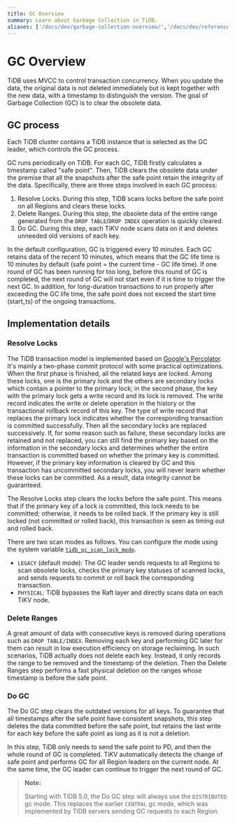 ```yaml
---
title: GC Overview
summary: Learn about Garbage Collection in TiDB.
aliases: ['/docs/dev/garbage-collection-overview/','/docs/dev/reference/garbage-collection/overview/']
---
```


# GC Overview

TiDB uses MVCC to control transaction concurrency. When you update the data, the original data is not deleted immediately but is kept together with the new data, with a timestamp to distinguish the version. The goal of Garbage Collection (GC) is to clear the obsolete data.

## GC process

Each TiDB cluster contains a TiDB instance that is selected as the GC leader, which controls the GC process.

GC runs periodically on TiDB. For each GC, TiDB firstly calculates a timestamp called "safe point". Then, TiDB clears the obsolete data under the premise that all the snapshots after the safe point retain the integrity of the data. Specifically, there are three steps involved in each GC process:

1. Resolve Locks. During this step, TiDB scans locks before the safe point on all Regions and clears these locks.
2. Delete Ranges. During this step, the obsolete data of the entire range generated from the `DROP TABLE`/`DROP INDEX` operation is quickly cleared.
3. Do GC. During this step, each TiKV node scans data on it and deletes unneeded old versions of each key.

In the default configuration, GC is triggered every 10 minutes. Each GC retains data of the recent 10 minutes, which means that the GC life time is 10 minutes by default (safe point = the current time - GC life time). If one round of GC has been running for too long, before this round of GC is completed, the next round of GC will not start even if it is time to trigger the next GC. In addition, for long-duration transactions to run properly after exceeding the GC life time, the safe point does not exceed the start time (start_ts) of the ongoing transactions.

## Implementation details

### Resolve Locks

The TiDB transaction model is implemented based on [Google's Percolator](https://ai.google/research/pubs/pub36726). It's mainly a two-phase commit protocol with some practical optimizations. When the first phase is finished, all the related keys are locked. Among these locks, one is the primary lock and the others are secondary locks which contain a pointer to the primary lock; in the second phase, the key with the primary lock gets a write record and its lock is removed. The write record indicates the write or delete operation in the history or the transactional rollback record of this key. The type of write record that replaces the primary lock indicates whether the corresponding transaction is committed successfully. Then all the secondary locks are replaced successively. If, for some reason such as failure, these secondary locks are retained and not replaced, you can still find the primary key based on the information in the secondary locks and determines whether the entire transaction is committed based on whether the primary key is committed. However, if the primary key information is cleared by GC and this transaction has uncommitted secondary locks, you will never learn whether these locks can be committed. As a result, data integrity cannot be guaranteed.

The Resolve Locks step clears the locks before the safe point. This means that if the primary key of a lock is committed, this lock needs to be committed; otherwise, it needs to be rolled back. If the primary key is still locked (not committed or rolled back), this transaction is seen as timing out and rolled back.

There are two scan modes as follows. You can configure the mode using the system variable [`tidb_gc_scan_lock_mode`](/system-variables.md#tidb_gc_scan_lock_mode-new-in-v50-ga).

- `LEGACY` (default mode): The GC leader sends requests to all Regions to scan obsolete locks, checks the primary key statuses of scanned locks, and sends requests to commit or roll back the corresponding transaction.
- `PHYSICAL`: TiDB bypasses the Raft layer and directly scans data on each TiKV node.

### Delete Ranges

A great amount of data with consecutive keys is removed during operations such as `DROP TABLE/INDEX`. Removing each key and performing GC later for them can result in low execution efficiency on storage reclaiming. In such scenarios, TiDB actually does not delete each key. Instead, it only records the range to be removed and the timestamp of the deletion. Then the Delete Ranges step performs a fast physical deletion on the ranges whose timestamp is before the safe point.

### Do GC

The Do GC step clears the outdated versions for all keys. To guarantee that all timestamps after the safe point have consistent snapshots, this step deletes the data committed before the safe point, but retains the last write for each key before the safe point as long as it is not a deletion.

In this step, TiDB only needs to send the safe point to PD, and then the whole round of GC is completed. TiKV automatically detects the change of safe point and performs GC for all Region leaders on the current node. At the same time, the GC leader can continue to trigger the next round of GC.

> **Note:**
>
> Starting with TiDB 5.0, the Do GC step will always use the `DISTRIBUTED` gc mode. This replaces the earlier `CENTRAL` gc mode, which was implemented by TiDB servers sending GC requests to each Region.
